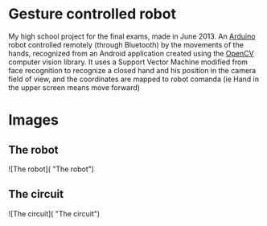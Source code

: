 
# Gesture controlled robot

My high school project for the final exams, made in June 2013. An [Arduino](https://www.arduino.cc) robot 
controlled remotely (through Bluetooth) by the movements of the hands, recognized from an Android 
application created using the [OpenCV](http://opencv.org) computer vision library. It uses a Support Vector Machine modified from face recognition to recognize a closed hand and his  position in the camera field of view, and the coordinates are mapped to robot comanda (ie Hand in the upper screen means move forward)

# Images
## The robot
![The robot]( "The robot")

## The circuit
![The circuit]( "The circuit")
